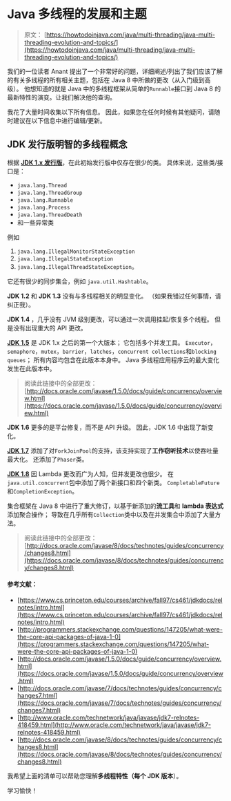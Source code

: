 # Java 多线程的发展和主题

> 原文： [https://howtodoinjava.com/java/multi-threading/java-multi-threading-evolution-and-topics/](https://howtodoinjava.com/java/multi-threading/java-multi-threading-evolution-and-topics/)

我们的一位读者 Anant 提出了一个非常好的问题，详细阐述/列出了我们应该了解的有关多线程的所有相关主题，包括在 Java 8 中所做的更改（从入门级到高级）。 他想知道的就是 Java 中的多线程框架从简单的`Runnable`接口到 Java 8 的最新特性的演变。让我们解决他的查询。

我花了大量时间收集以下所有信息。 因此，如果您在任何时候有其他疑问，请随时建议在以下信息中进行编辑/更新。

## JDK 发行版明智的多线程概念

根据 [**JDK 1.x 发行版**](https://www.cs.princeton.edu/courses/archive/fall97/cs461/jdkdocs/)，在此初始发行版中仅存在很少的类。 具体来说，这些类/接口是：

*   `java.lang.Thread`
*   `java.lang.ThreadGroup`
*   `java.lang.Runnable`
*   `java.lang.Process`
*   `java.lang.ThreadDeath`
*   和一些异常类

例如

1.  `java.lang.IllegalMonitorStateException`
2.  `java.lang.IllegalStateException`
3.  `java.lang.IllegalThreadStateException`。

它还有很少的同步集合，例如 `java.util.Hashtable`。

**JDK 1.2** 和 **JDK 1.3** 没有与多线程相关的明显变化。 （如果我错过任何事情，请纠正我）。

**JDK 1.4** ，几乎没有 JVM 级别更改，可以通过一次调用挂起/恢复多个线程。 但是没有出现重大的 API 更改。

[**JDK 1.5**](https://docs.oracle.com/javase/1.5.0/docs/guide/concurrency/overview.html) 是 JDK 1.x 之后的第一个大版本； 它包括多个并发工具。 `Executor`，`semaphore`，`mutex`，`barrier`，`latches`，`concurrent collections`和`blocking queues`； 所有内容均包含在此版本本身中。 Java 多线程应用程序云的最大变化发生在此版本中。

> 阅读此链接中的全部更改： [http://docs.oracle.com/javase/1.5.0/docs/guide/concurrency/overview.html](https://docs.oracle.com/javase/1.5.0/docs/guide/concurrency/overview.html)

**JDK 1.6** 更多的是平台修复，而不是 API 升级。 因此，JDK 1.6 中出现了新变化。

[**JDK 1.7**](https://docs.oracle.com/javase/7/docs/technotes/guides/concurrency/changes7.html) 添加了对`ForkJoinPool`的支持，该支持实现了**工作窃听技术**以使吞吐量最大化。 还添加了`Phaser`类。

[**JDK 1.8**](https://docs.oracle.com/javase/8/docs/technotes/guides/concurrency/changes8.html) 因 Lambda 更改而广为人知，但并发更改也很少。 在`java.util.concurrent`包中添加了两个新接口和四个新类。 `CompletableFuture`和`CompletionException`。

集合框架在 Java 8 中进行了重大修订，以基于新添加的**流工具**和 **lambda 表达式**添加聚合操作； 导致在几乎所有`Collection`类中以及在并发集合中添加了大量方法。

> 阅读此链接中的全部更改： [http://docs.oracle.com/javase/8/docs/technotes/guides/concurrency/changes8.html](https://docs.oracle.com/javase/8/docs/technotes/guides/concurrency/changes8.html)

#### 参考文献：

*   [https://www.cs.princeton.edu/courses/archive/fall97/cs461/jdkdocs/relnotes/intro.html](https://www.cs.princeton.edu/courses/archive/fall97/cs461/jdkdocs/relnotes/intro.html)
*   [http://programmers.stackexchange.com/questions/147205/what-were-the-core-api-packages-of-java-1-0](https://programmers.stackexchange.com/questions/147205/what-were-the-core-api-packages-of-java-1-0)
*   [http://docs.oracle.com/javase/1.5.0/docs/guide/concurrency/overview.html](https://docs.oracle.com/javase/1.5.0/docs/guide/concurrency/overview.html)
*   [http://docs.oracle.com/javase/7/docs/technotes/guides/concurrency/changes7.html](https://docs.oracle.com/javase/7/docs/technotes/guides/concurrency/changes7.html)
*   [http://www.oracle.com/technetwork/java/javase/jdk7-relnotes-418459.html](http://www.oracle.com/technetwork/java/javase/jdk7-relnotes-418459.html)
*   [http://docs.oracle.com/javase/8/docs/technotes/guides/concurrency/changes8.html](https://docs.oracle.com/javase/8/docs/technotes/guides/concurrency/changes8.html)

我希望上面的清单可以帮助您理解**多线程特性（每个 JDK 版本**）。

学习愉快！